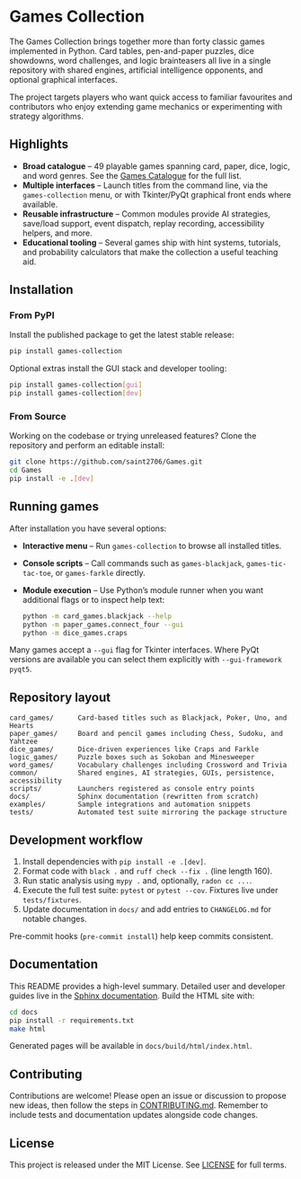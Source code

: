 # Games Collection

The Games Collection brings together more than forty classic games implemented
in Python. Card tables, pen-and-paper puzzles, dice showdowns, word challenges,
and logic brainteasers all live in a single repository with shared engines,
artificial intelligence opponents, and optional graphical interfaces.

The project targets players who want quick access to familiar favourites and
contributors who enjoy extending game mechanics or experimenting with strategy
algorithms.

## Highlights

- **Broad catalogue** – 49 playable games spanning card, paper, dice, logic, and
  word genres. See the [Games Catalogue](docs/source/games_catalog.rst) for the
  full list.
- **Multiple interfaces** – Launch titles from the command line, via the
  ``games-collection`` menu, or with Tkinter/PyQt graphical front ends where
  available.
- **Reusable infrastructure** – Common modules provide AI strategies, save/load
  support, event dispatch, replay recording, accessibility helpers, and more.
- **Educational tooling** – Several games ship with hint systems, tutorials, and
  probability calculators that make the collection a useful teaching aid.

## Installation

### From PyPI

Install the published package to get the latest stable release:

```bash
pip install games-collection
```

Optional extras install the GUI stack and developer tooling:

```bash
pip install games-collection[gui]
pip install games-collection[dev]
```

### From Source

Working on the codebase or trying unreleased features? Clone the repository and
perform an editable install:

```bash
git clone https://github.com/saint2706/Games.git
cd Games
pip install -e .[dev]
```

## Running games

After installation you have several options:

- **Interactive menu** – Run `games-collection` to browse all installed titles.
- **Console scripts** – Call commands such as `games-blackjack`,
  `games-tic-tac-toe`, or `games-farkle` directly.
- **Module execution** – Use Python’s module runner when you want additional
  flags or to inspect help text:

  ```bash
  python -m card_games.blackjack --help
  python -m paper_games.connect_four --gui
  python -m dice_games.craps
  ```

Many games accept a `--gui` flag for Tkinter interfaces. Where PyQt versions are
available you can select them explicitly with `--gui-framework pyqt5`.

## Repository layout

```text
card_games/      Card-based titles such as Blackjack, Poker, Uno, and Hearts
paper_games/     Board and pencil games including Chess, Sudoku, and Yahtzee
dice_games/      Dice-driven experiences like Craps and Farkle
logic_games/     Puzzle boxes such as Sokoban and Minesweeper
word_games/      Vocabulary challenges including Crossword and Trivia
common/          Shared engines, AI strategies, GUIs, persistence, accessibility
scripts/         Launchers registered as console entry points
docs/            Sphinx documentation (rewritten from scratch)
examples/        Sample integrations and automation snippets
tests/           Automated test suite mirroring the package structure
```

## Development workflow

1. Install dependencies with `pip install -e .[dev]`.
2. Format code with `black .` and `ruff check --fix .` (line length 160).
3. Run static analysis using `mypy .` and, optionally, `radon cc ...`.
4. Execute the full test suite: `pytest` or `pytest --cov`. Fixtures live under
   `tests/fixtures`.
5. Update documentation in `docs/` and add entries to `CHANGELOG.md` for notable
   changes.

Pre-commit hooks (`pre-commit install`) help keep commits consistent.

## Documentation

This README provides a high-level summary. Detailed user and developer guides
live in the [Sphinx documentation](docs/README.md). Build the HTML site with:

```bash
cd docs
pip install -r requirements.txt
make html
```

Generated pages will be available in `docs/build/html/index.html`.

## Contributing

Contributions are welcome! Please open an issue or discussion to propose new
ideas, then follow the steps in [CONTRIBUTING.md](CONTRIBUTING.md). Remember to
include tests and documentation updates alongside code changes.

## License

This project is released under the MIT License. See [LICENSE](LICENSE) for full
terms.

